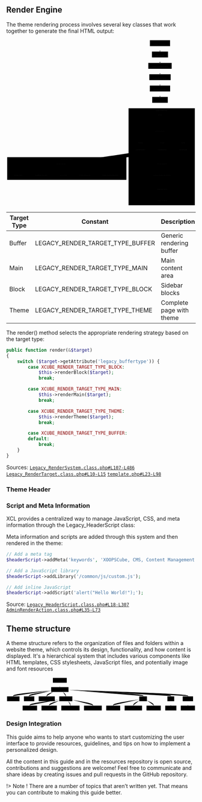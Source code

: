 
## Render Engine

The theme rendering process involves several key classes that work together to generate the final HTML output:

<div class="panzoom-schema">
<svg xmlns="http://www.w3.org/2000/svg" id="mermaid-cyqcvt0zzee" width="100%" aria-roledescription="flowchart-v2" class="xcl-diagram flowchart" style="max-width:1744px" viewBox="0 0 1744.325 1530.075"><defs/><marker id="mermaid-cyqcvt0zzee_flowchart-v2-pointEnd" class="marker flowchart-v2" markerHeight="8" markerUnits="userSpaceOnUse" markerWidth="8" orient="auto" refX="5" refY="5" viewBox="0 0 10 10"><path d="m0 0 10 5-10 5z" class="arrowMarkerPath" style="stroke-width:1;stroke-dasharray:1,0"/></marker><marker id="mermaid-cyqcvt0zzee_flowchart-v2-pointStart" class="marker flowchart-v2" markerHeight="8" markerUnits="userSpaceOnUse" markerWidth="8" orient="auto" refX="4.5" refY="5" viewBox="0 0 10 10"><path d="m0 5 10 5V0z" class="arrowMarkerPath" style="stroke-width:1;stroke-dasharray:1,0"/></marker><marker id="mermaid-cyqcvt0zzee_flowchart-v2-circleEnd" class="marker flowchart-v2" markerHeight="11" markerUnits="userSpaceOnUse" markerWidth="11" orient="auto" refX="11" refY="5" viewBox="0 0 10 10"><circle cx="5" cy="5" r="5" class="arrowMarkerPath" style="stroke-width:1;stroke-dasharray:1,0"/></marker><marker id="mermaid-cyqcvt0zzee_flowchart-v2-circleStart" class="marker flowchart-v2" markerHeight="11" markerUnits="userSpaceOnUse" markerWidth="11" orient="auto" refX="-1" refY="5" viewBox="0 0 10 10"><circle cx="5" cy="5" r="5" class="arrowMarkerPath" style="stroke-width:1;stroke-dasharray:1,0"/></marker><marker id="mermaid-cyqcvt0zzee_flowchart-v2-crossEnd" class="marker cross flowchart-v2" markerHeight="11" markerUnits="userSpaceOnUse" markerWidth="11" orient="auto" refX="12" refY="5.2" viewBox="0 0 11 11"><use xlink:href="#reuse-0" class="arrowMarkerPath" style="stroke-width:2;stroke-dasharray:1,0"/></marker><marker id="mermaid-cyqcvt0zzee_flowchart-v2-crossStart" class="marker cross flowchart-v2" markerHeight="11" markerUnits="userSpaceOnUse" markerWidth="11" orient="auto" refX="-1" refY="5.2" viewBox="0 0 11 11"><use xlink:href="#reuse-0" class="arrowMarkerPath" style="stroke-width:2;stroke-dasharray:1,0"/></marker><g class="root"><g class="clusters"><g id="subGraph1" class="cluster" data-look="classic"><rect width="1098.063" height="208" x="8" y="1081.075"/><foreignObject width="116.162" height="24" class="cluster-label" transform="translate(498.95 1081.075)"><div style="display:table-cell;white-space:nowrap;line-height:1.5;max-width:200px;text-align:center"><span class="nodeLabel"><p>Theme Structure</p></span></div></foreignObject></g><g id="subGraph0" class="cluster" data-look="classic"><rect width="610.263" height="890.075" x="1126.063" y="632"/><foreignObject width="107.5" height="24" class="cluster-label" transform="translate(1377.444 632)"><div style="display:table-cell;white-space:nowrap;line-height:1.5;max-width:200px;text-align:center"><span class="nodeLabel"><p>Render Process</p></span></div></foreignObject></g></g><g class="edgePaths"><path id="L_A_B_0" marker-end="url(#mermaid-cyqcvt0zzee_flowchart-v2-pointEnd)" d="M1415.447 62v46" class="edge-thickness-normal edge-pattern-solid edge-thickness-normal edge-pattern-solid flowchart-link"/><path id="L_B_C_0" marker-end="url(#mermaid-cyqcvt0zzee_flowchart-v2-pointEnd)" d="M1415.447 166v46" class="edge-thickness-normal edge-pattern-solid edge-thickness-normal edge-pattern-solid flowchart-link"/><path id="L_C_D_0" marker-end="url(#mermaid-cyqcvt0zzee_flowchart-v2-pointEnd)" d="M1415.447 270v46" class="edge-thickness-normal edge-pattern-solid edge-thickness-normal edge-pattern-solid flowchart-link"/><path id="L_D_E_0" marker-end="url(#mermaid-cyqcvt0zzee_flowchart-v2-pointEnd)" d="M1415.447 374v46" class="edge-thickness-normal edge-pattern-solid edge-thickness-normal edge-pattern-solid flowchart-link"/><path id="L_E_F_0" marker-end="url(#mermaid-cyqcvt0zzee_flowchart-v2-pointEnd)" d="M1415.447 478v46" class="edge-thickness-normal edge-pattern-solid edge-thickness-normal edge-pattern-solid flowchart-link"/><path id="L_F_G_0" marker-end="url(#mermaid-cyqcvt0zzee_flowchart-v2-pointEnd)" d="M1415.447 582v71" class="edge-thickness-normal edge-pattern-solid edge-thickness-normal edge-pattern-solid flowchart-link"/><path id="L_G_H_0" marker-end="url(#mermaid-cyqcvt0zzee_flowchart-v2-pointEnd)" d="M1415.447 711v4.167c0 4.166 0 12.5.07 20.25s.211 14.917.281 18.5l.07 3.584" class="edge-thickness-normal edge-pattern-solid edge-thickness-normal edge-pattern-solid flowchart-link"/><path id="L_H_I_0" marker-end="url(#mermaid-cyqcvt0zzee_flowchart-v2-pointEnd)" d="m1463.22 856.302 27.857 13.962c27.857 13.962 83.571 41.887 111.428 61.349 27.858 19.462 27.858 30.462 27.858 35.962v5.5" class="edge-thickness-normal edge-pattern-solid edge-thickness-normal edge-pattern-solid flowchart-link"/><path id="L_H_J_0" marker-end="url(#mermaid-cyqcvt0zzee_flowchart-v2-pointEnd)" d="m1427.952 891.57 1.578 8.084c1.578 8.084 4.733 24.253 6.311 37.837 1.578 13.584 1.578 24.584 1.578 30.084v5.5" class="edge-thickness-normal edge-pattern-solid edge-thickness-normal edge-pattern-solid flowchart-link"/><path id="L_H_K_0" marker-end="url(#mermaid-cyqcvt0zzee_flowchart-v2-pointEnd)" d="m1371.813 859.441-22.267 13.439c-22.267 13.439-66.8 40.317-89.067 59.256-22.266 18.939-22.266 29.939-22.266 35.439v5.5" class="edge-thickness-normal edge-pattern-solid edge-thickness-normal edge-pattern-solid flowchart-link"/><path id="L_I_L_0" marker-end="url(#mermaid-cyqcvt0zzee_flowchart-v2-pointEnd)" d="M1630.363 1031.075v25c0 8.333 0 16.667-18.126 25.734s-54.377 18.869-72.503 23.769l-18.126 4.901" class="edge-thickness-normal edge-pattern-solid edge-thickness-normal edge-pattern-solid flowchart-link"/><path id="L_J_L_0" marker-end="url(#mermaid-cyqcvt0zzee_flowchart-v2-pointEnd)" d="M1437.419 1031.075v25c0 8.333 0 16.667.041 24.333.042 7.667.125 14.667.166 18.167l.041 3.5" class="edge-thickness-normal edge-pattern-solid edge-thickness-normal edge-pattern-solid flowchart-link"/><path id="L_K_L_0" marker-end="url(#mermaid-cyqcvt0zzee_flowchart-v2-pointEnd)" d="m1284.737 1031.075 7.18 4.167c7.18 4.166 21.539 12.5 28.719 20.833 7.18 8.333 7.18 16.667 15.408 24.716 8.229 8.048 24.686 15.813 32.915 19.695l8.229 3.882" class="edge-thickness-normal edge-pattern-solid edge-thickness-normal edge-pattern-solid flowchart-link"/><path id="L_L_M_0" marker-end="url(#mermaid-cyqcvt0zzee_flowchart-v2-pointEnd)" d="M1438.034 1160.075v46" class="edge-thickness-normal edge-pattern-solid edge-thickness-normal edge-pattern-solid flowchart-link"/><path id="L_M_N_0" marker-end="url(#mermaid-cyqcvt0zzee_flowchart-v2-pointEnd)" d="M1438.034 1264.075v71" class="edge-thickness-normal edge-pattern-solid edge-thickness-normal edge-pattern-solid flowchart-link"/><path id="L_N_O_0" marker-end="url(#mermaid-cyqcvt0zzee_flowchart-v2-pointEnd)" d="M1438.034 1393.075v46" class="edge-thickness-normal edge-pattern-solid edge-thickness-normal edge-pattern-solid flowchart-link"/><path id="L_P_Q_0" marker-end="url(#mermaid-cyqcvt0zzee_flowchart-v2-pointEnd)" d="m432.528 1142.594-53.205 7.08c-53.204 7.08-159.614 21.241-212.818 31.821-53.205 10.58-53.205 17.58-53.205 21.08v3.5" class="edge-thickness-normal edge-pattern-solid edge-thickness-normal edge-pattern-solid flowchart-link"/><path id="L_P_R_0" marker-end="url(#mermaid-cyqcvt0zzee_flowchart-v2-pointEnd)" d="m432.528 1153.769-18.036 5.217c-18.036 5.218-54.108 15.654-72.144 24.371-18.035 8.718-18.035 15.718-18.035 19.218v3.5" class="edge-thickness-normal edge-pattern-solid edge-thickness-normal edge-pattern-solid flowchart-link"/><path id="L_P_S_0" marker-end="url(#mermaid-cyqcvt0zzee_flowchart-v2-pointEnd)" d="m515.468 1160.075 1.76 4.167c1.761 4.166 5.282 12.5 7.043 20.166 1.76 7.667 1.76 14.667 1.76 18.167v3.5" class="edge-thickness-normal edge-pattern-solid edge-thickness-normal edge-pattern-solid flowchart-link"/><path id="L_P_T_0" marker-end="url(#mermaid-cyqcvt0zzee_flowchart-v2-pointEnd)" d="m575.591 1150.34 23.985 5.789c23.984 5.789 71.954 17.368 95.939 26.657 23.985 9.289 23.985 16.289 23.985 19.789v3.5" class="edge-thickness-normal edge-pattern-solid edge-thickness-normal edge-pattern-solid flowchart-link"/><path id="L_P_U_0" marker-end="url(#mermaid-cyqcvt0zzee_flowchart-v2-pointEnd)" d="m575.591 1141.206 64.32 7.312c64.32 7.311 192.961 21.934 257.281 32.746 64.321 10.811 64.321 17.811 64.321 21.311v3.5" class="edge-thickness-normal edge-pattern-solid edge-thickness-normal edge-pattern-solid flowchart-link"/><path id="L_K_P_0" marker-end="url(#mermaid-cyqcvt0zzee_flowchart-v2-pointEnd)" d="m1214.289 1031.075-3.692 4.167c-3.692 4.166-11.076 12.5-14.768 20.833-3.691 8.333-3.691 16.667-105.785 28.549-102.093 11.882-306.279 27.313-408.372 35.028l-102.093 7.716" class="edge-thickness-normal edge-pattern-solid edge-thickness-normal edge-pattern-solid flowchart-link"/></g><g class="edgeLabels"><g class="edgeLabel"><foreignObject width="0" height="0" class="label"><div class="labelBkg" style="display:table-cell;white-space:nowrap;line-height:1.5;max-width:200px;text-align:center"><span class="edgeLabel"/></div></foreignObject></g><g class="edgeLabel"><foreignObject width="0" height="0" class="label"><div class="labelBkg" style="display:table-cell;white-space:nowrap;line-height:1.5;max-width:200px;text-align:center"><span class="edgeLabel"/></div></foreignObject></g><g class="edgeLabel"><foreignObject width="0" height="0" class="label"><div class="labelBkg" style="display:table-cell;white-space:nowrap;line-height:1.5;max-width:200px;text-align:center"><span class="edgeLabel"/></div></foreignObject></g><g class="edgeLabel"><foreignObject width="0" height="0" class="label"><div class="labelBkg" style="display:table-cell;white-space:nowrap;line-height:1.5;max-width:200px;text-align:center"><span class="edgeLabel"/></div></foreignObject></g><g class="edgeLabel"><foreignObject width="0" height="0" class="label"><div class="labelBkg" style="display:table-cell;white-space:nowrap;line-height:1.5;max-width:200px;text-align:center"><span class="edgeLabel"/></div></foreignObject></g><g class="edgeLabel"><foreignObject width="0" height="0" class="label"><div class="labelBkg" style="display:table-cell;white-space:nowrap;line-height:1.5;max-width:200px;text-align:center"><span class="edgeLabel"/></div></foreignObject></g><g class="edgeLabel"><foreignObject width="0" height="0" class="label"><div class="labelBkg" style="display:table-cell;white-space:nowrap;line-height:1.5;max-width:200px;text-align:center"><span class="edgeLabel"/></div></foreignObject></g><g class="edgeLabel"><foreignObject width="35.438" height="24" class="label" transform="translate(1612.644 928.075)"><div class="labelBkg" style="display:table-cell;white-space:nowrap;line-height:1.5;max-width:200px;text-align:center"><span class="edgeLabel"><p>Main</p></span></div></foreignObject></g><g class="edgeLabel"><foreignObject width="37.775" height="24" class="label" transform="translate(1418.531 928.075)"><div class="labelBkg" style="display:table-cell;white-space:nowrap;line-height:1.5;max-width:200px;text-align:center"><span class="edgeLabel"><p>Block</p></span></div></foreignObject></g><g class="edgeLabel"><foreignObject width="47.963" height="24" class="label" transform="translate(1214.231 928.075)"><div class="labelBkg" style="display:table-cell;white-space:nowrap;line-height:1.5;max-width:200px;text-align:center"><span class="edgeLabel"><p>Theme</p></span></div></foreignObject></g><g class="edgeLabel"><foreignObject width="0" height="0" class="label"><div class="labelBkg" style="display:table-cell;white-space:nowrap;line-height:1.5;max-width:200px;text-align:center"><span class="edgeLabel"/></div></foreignObject></g><g class="edgeLabel"><foreignObject width="0" height="0" class="label"><div class="labelBkg" style="display:table-cell;white-space:nowrap;line-height:1.5;max-width:200px;text-align:center"><span class="edgeLabel"/></div></foreignObject></g><g class="edgeLabel"><foreignObject width="0" height="0" class="label"><div class="labelBkg" style="display:table-cell;white-space:nowrap;line-height:1.5;max-width:200px;text-align:center"><span class="edgeLabel"/></div></foreignObject></g><g class="edgeLabel"><foreignObject width="0" height="0" class="label"><div class="labelBkg" style="display:table-cell;white-space:nowrap;line-height:1.5;max-width:200px;text-align:center"><span class="edgeLabel"/></div></foreignObject></g><g class="edgeLabel"><foreignObject width="0" height="0" class="label"><div class="labelBkg" style="display:table-cell;white-space:nowrap;line-height:1.5;max-width:200px;text-align:center"><span class="edgeLabel"/></div></foreignObject></g><g class="edgeLabel"><foreignObject width="0" height="0" class="label"><div class="labelBkg" style="display:table-cell;white-space:nowrap;line-height:1.5;max-width:200px;text-align:center"><span class="edgeLabel"/></div></foreignObject></g><g class="edgeLabel"><foreignObject width="0" height="0" class="label"><div class="labelBkg" style="display:table-cell;white-space:nowrap;line-height:1.5;max-width:200px;text-align:center"><span class="edgeLabel"/></div></foreignObject></g><g class="edgeLabel"><foreignObject width="0" height="0" class="label"><div class="labelBkg" style="display:table-cell;white-space:nowrap;line-height:1.5;max-width:200px;text-align:center"><span class="edgeLabel"/></div></foreignObject></g><g class="edgeLabel"><foreignObject width="0" height="0" class="label"><div class="labelBkg" style="display:table-cell;white-space:nowrap;line-height:1.5;max-width:200px;text-align:center"><span class="edgeLabel"/></div></foreignObject></g><g class="edgeLabel"><foreignObject width="0" height="0" class="label"><div class="labelBkg" style="display:table-cell;white-space:nowrap;line-height:1.5;max-width:200px;text-align:center"><span class="edgeLabel"/></div></foreignObject></g><g class="edgeLabel"><foreignObject width="0" height="0" class="label"><div class="labelBkg" style="display:table-cell;white-space:nowrap;line-height:1.5;max-width:200px;text-align:center"><span class="edgeLabel"/></div></foreignObject></g><g class="edgeLabel"><foreignObject width="0" height="0" class="label"><div class="labelBkg" style="display:table-cell;white-space:nowrap;line-height:1.5;max-width:200px;text-align:center"><span class="edgeLabel"/></div></foreignObject></g></g><g class="nodes"><g id="flowchart-A-0" class="node default" transform="translate(1415.447 35)"><rect width="185.613" height="54" x="-92.806" y="-27" class="basic label-container"/><g class="label" transform="translate(-62.806 -12)"><rect/><foreignObject width="125.613" height="24"><div style="display:table-cell;white-space:nowrap;line-height:1.5;max-width:200px;text-align:center"><span class="nodeLabel"><p>Legacy_Controller</p></span></div></foreignObject></g></g><g id="flowchart-B-1" class="node default" transform="translate(1415.447 139)"><rect width="148.063" height="54" x="-74.031" y="-27" class="basic label-container"/><g class="label" transform="translate(-44.031 -12)"><rect/><foreignObject width="88.063" height="24"><div style="display:table-cell;white-space:nowrap;line-height:1.5;max-width:200px;text-align:center"><span class="nodeLabel"><p>executeView</p></span></div></foreignObject></g></g><g id="flowchart-C-3" class="node default" transform="translate(1415.447 243)"><rect width="215.25" height="54" x="-107.625" y="-27" class="basic label-container"/><g class="label" transform="translate(-77.625 -12)"><rect/><foreignObject width="155.25" height="24"><div style="display:table-cell;white-space:nowrap;line-height:1.5;max-width:200px;text-align:center"><span class="nodeLabel"><p>Legacy_RenderSystem</p></span></div></foreignObject></g></g><g id="flowchart-D-5" class="node default" transform="translate(1415.447 347)"><rect width="196.625" height="54" x="-98.313" y="-27" class="basic label-container"/><g class="label" transform="translate(-68.313 -12)"><rect/><foreignObject width="136.625" height="24"><div style="display:table-cell;white-space:nowrap;line-height:1.5;max-width:200px;text-align:center"><span class="nodeLabel"><p>createRenderTarget</p></span></div></foreignObject></g></g><g id="flowchart-E-7" class="node default" transform="translate(1415.447 451)"><rect width="187.025" height="54" x="-93.513" y="-27" class="basic label-container"/><g class="label" transform="translate(-63.513 -12)"><rect/><foreignObject width="127.025" height="24"><div style="display:table-cell;white-space:nowrap;line-height:1.5;max-width:200px;text-align:center"><span class="nodeLabel"><p>setTemplateName</p></span></div></foreignObject></g></g><g id="flowchart-F-9" class="node default" transform="translate(1415.447 555)"><rect width="143.438" height="54" x="-71.719" y="-27" class="basic label-container"/><g class="label" transform="translate(-41.719 -12)"><rect/><foreignObject width="83.438" height="24"><div style="display:table-cell;white-space:nowrap;line-height:1.5;max-width:200px;text-align:center"><span class="nodeLabel"><p>setAttribute</p></span></div></foreignObject></g></g><g id="flowchart-G-11" class="node default" transform="translate(1415.447 684)"><rect width="106.338" height="54" x="-53.169" y="-27" class="basic label-container"/><g class="label" transform="translate(-23.169 -12)"><rect/><foreignObject width="46.338" height="24"><div style="display:table-cell;white-space:nowrap;line-height:1.5;max-width:200px;text-align:center"><span class="nodeLabel"><p>render</p></span></div></foreignObject></g></g><g id="flowchart-H-13" class="node default" transform="translate(1415.447 832.038)"><polygon points="71.038 0 142.075 -71.038 71.038 -142.075 0 -71.038" class="label-container" transform="translate(-71.038 71.038)"/><g class="label" transform="translate(-44.038 -12)"><rect/><foreignObject width="88.075" height="24"><div style="display:table-cell;white-space:nowrap;line-height:1.5;max-width:200px;text-align:center"><span class="nodeLabel"><p>Target Type?</p></span></div></foreignObject></g></g><g id="flowchart-I-15" class="node default" transform="translate(1630.363 1004.075)"><rect width="141.775" height="54" x="-70.888" y="-27" class="basic label-container"/><g class="label" transform="translate(-40.888 -12)"><rect/><foreignObject width="81.775" height="24"><div style="display:table-cell;white-space:nowrap;line-height:1.5;max-width:200px;text-align:center"><span class="nodeLabel"><p>renderMain</p></span></div></foreignObject></g></g><g id="flowchart-J-17" class="node default" transform="translate(1437.419 1004.075)"><rect width="144.113" height="54" x="-72.056" y="-27" class="basic label-container"/><g class="label" transform="translate(-42.056 -12)"><rect/><foreignObject width="84.113" height="24"><div style="display:table-cell;white-space:nowrap;line-height:1.5;max-width:200px;text-align:center"><span class="nodeLabel"><p>renderBlock</p></span></div></foreignObject></g></g><g id="flowchart-K-19" class="node default" transform="translate(1238.213 1004.075)"><rect width="154.3" height="54" x="-77.15" y="-27" class="basic label-container"/><g class="label" transform="translate(-47.15 -12)"><rect/><foreignObject width="94.3" height="24"><div style="display:table-cell;white-space:nowrap;line-height:1.5;max-width:200px;text-align:center"><span class="nodeLabel"><p>renderTheme</p></span></div></foreignObject></g></g><g id="flowchart-L-21" class="node default" transform="translate(1438.034 1133.075)"><rect width="159.425" height="54" x="-79.713" y="-27" class="basic label-container"/><g class="label" transform="translate(-49.713 -12)"><rect/><foreignObject width="99.425" height="24"><div style="display:table-cell;white-space:nowrap;line-height:1.5;max-width:200px;text-align:center"><span class="nodeLabel"><p>fetchTemplate</p></span></div></foreignObject></g></g><g id="flowchart-M-27" class="node default" transform="translate(1438.034 1237.075)"><rect width="229.963" height="54" x="-114.981" y="-27" class="basic label-container"/><g class="label" transform="translate(-84.981 -12)"><rect/><foreignObject width="169.963" height="24"><div style="display:table-cell;white-space:nowrap;line-height:1.5;max-width:200px;text-align:center"><span class="nodeLabel"><p>Smarty Template Engine</p></span></div></foreignObject></g></g><g id="flowchart-N-29" class="node default" transform="translate(1438.034 1366.075)"><rect width="159.287" height="54" x="-79.644" y="-27" class="basic label-container"/><g class="label" transform="translate(-49.644 -12)"><rect/><foreignObject width="99.287" height="24"><div style="display:table-cell;white-space:nowrap;line-height:1.5;max-width:200px;text-align:center"><span class="nodeLabel"><p>Template Files</p></span></div></foreignObject></g></g><g id="flowchart-O-31" class="node default" transform="translate(1438.034 1470.075)"><rect width="156.45" height="54" x="-78.225" y="-27" class="basic label-container"/><g class="label" transform="translate(-48.225 -12)"><rect/><foreignObject width="96.45" height="24"><div style="display:table-cell;white-space:nowrap;line-height:1.5;max-width:200px;text-align:center"><span class="nodeLabel"><p>HTML Output</p></span></div></foreignObject></g></g><g id="flowchart-P-32" class="node default" transform="translate(504.06 1133.075)"><rect width="143.063" height="54" x="-71.531" y="-27" class="basic label-container"/><g class="label" transform="translate(-41.531 -12)"><rect/><foreignObject width="83.063" height="24"><div style="display:table-cell;white-space:nowrap;line-height:1.5;max-width:200px;text-align:center"><span class="nodeLabel"><p>Theme Files</p></span></div></foreignObject></g></g><g id="flowchart-Q-34" class="node default" transform="translate(113.3 1237.075)"><rect width="140.6" height="54" x="-70.3" y="-27" class="basic label-container"/><g class="label" transform="translate(-40.3 -12)"><rect/><foreignObject width="80.6" height="24"><div style="display:table-cell;white-space:nowrap;line-height:1.5;max-width:200px;text-align:center"><span class="nodeLabel"><p>theme.html</p></span></div></foreignObject></g></g><g id="flowchart-R-36" class="node default" transform="translate(324.313 1237.075)"><rect width="181.425" height="54" x="-90.713" y="-27" class="basic label-container"/><g class="label" transform="translate(-60.713 -12)"><rect/><foreignObject width="121.425" height="24"><div style="display:table-cell;white-space:nowrap;line-height:1.5;max-width:200px;text-align:center"><span class="nodeLabel"><p>manifesto.ini.php</p></span></div></foreignObject></g></g><g id="flowchart-S-38" class="node default" transform="translate(526.031 1237.075)"><rect width="122.013" height="54" x="-61.006" y="-27" class="basic label-container"/><g class="label" transform="translate(-31.006 -12)"><rect/><foreignObject width="62.013" height="24"><div style="display:table-cell;white-space:nowrap;line-height:1.5;max-width:200px;text-align:center"><span class="nodeLabel"><p>CSS Files</p></span></div></foreignObject></g></g><g id="flowchart-T-40" class="node default" transform="translate(719.5 1237.075)"><rect width="164.925" height="54" x="-82.463" y="-27" class="basic label-container"/><g class="label" transform="translate(-52.463 -12)"><rect/><foreignObject width="104.925" height="24"><div style="display:table-cell;white-space:nowrap;line-height:1.5;max-width:200px;text-align:center"><span class="nodeLabel"><p>JavaScript Files</p></span></div></foreignObject></g></g><g id="flowchart-U-42" class="node default" transform="translate(961.513 1237.075)"><rect width="219.1" height="54" x="-109.55" y="-27" class="basic label-container"/><g class="label" transform="translate(-79.55 -12)"><rect/><foreignObject width="159.1" height="24"><div style="display:table-cell;white-space:nowrap;line-height:1.5;max-width:200px;text-align:center"><span class="nodeLabel"><p>Component Templates</p></span></div></foreignObject></g></g></g></g></svg>
</div>

<div class="table-wrapper">
<table><thead><tr><th>Target Type</th><th>Constant</th><th>Description</th></tr></thead><tbody><tr><td>Buffer</td><td>LEGACY_RENDER_TARGET_TYPE_BUFFER</td><td>Generic rendering buffer</td></tr><tr><td>Main</td><td>LEGACY_RENDER_TARGET_TYPE_MAIN</td><td>Main content area</td></tr><tr><td>Block</td><td>LEGACY_RENDER_TARGET_TYPE_BLOCK</td><td>Sidebar blocks</td></tr><tr><td>Theme</td><td>LEGACY_RENDER_TARGET_TYPE_THEME</td><td>Complete page with theme</td></tr></tbody></table>
</div>


The render() method selects the appropriate rendering strategy based on the target type:

```php
public function render(&$target)
{
    switch ($target->getAttribute('legacy_buffertype')) {
        case XCUBE_RENDER_TARGET_TYPE_BLOCK:
            $this->renderBlock($target);
            break;

        case XCUBE_RENDER_TARGET_TYPE_MAIN:
            $this->renderMain($target);
            break;

        case XCUBE_RENDER_TARGET_TYPE_THEME:
            $this->renderTheme($target);
            break;

        case XCUBE_RENDER_TARGET_TYPE_BUFFER:
        default:
            break;
    }
}
```

<span class="iconify" data-icon="mdi:github"></span> Sources: <code><a href="https://github.com/xoopscube/legacy/blob/7f33bc98/html/modules/legacyRender/kernel/Legacy_RenderSystem.class.php#L107-L486" target="_blank">Legacy_RenderSystem.class.php#L107-L486</a></code>
<code><a href="https://github.com/xoopscube/legacy/blob/7f33bc98/html/modules/legacyRender/kernel/Legacy_RenderTarget.class.php#L10-L15" target="_blank">Legacy_RenderTarget.class.php#L10-L15</a></code>
<code><a href="https://github.com/xoopscube/legacy/blob/7f33bc98/html/class/template.php#L23-L98" target="_blank">template.php#L23-L98</a></code>



### Theme Header 

### Script and Meta Information

XCL provides a centralized way to manage JavaScript, CSS, and meta information through the Legacy_HeaderScript class:

Meta information and scripts are added through this system and then rendered in the theme:

```php
// Add a meta tag
$headerScript->addMeta('keywords', 'XOOPSCube, CMS, Content Management');

// Add a JavaScript library
$headerScript->addLibrary('/common/js/custom.js');

// Add inline JavaScript
$headerScript->addScript('alert("Hello World!");');
```

<span class="iconify" data-icon="mdi:github"></span> Source: <code><a href="https://github.com/xoopscube/legacy/blob/7f33bc98/html/modules/legacy/class/Legacy_HeaderScript.class.php#L18-L307
">Legacy_HeaderScript.class.php#L18-L307</a></code>
<code><a href="https://github.com/xoopscube/legacy/blob/7f33bc98/html/modules/legacyRender/admin/actions/AdminRenderAction.class.php#L35-L73" target="_blank">AdminRenderAction.class.php#L35-L73</a></code>


## Theme structure

A theme structure refers to the organization of files and folders within a website theme, which controls its design, functionality, and how content is displayed. It's a hierarchical system that includes various components like HTML templates, CSS stylesheets, JavaScript files, and potentially image and font resources


<div class="panzoom-schema">
<svg xmlns="http://www.w3.org/2000/svg" xmlns:xlink="http://www.w3.org/1999/xlink" id="xcl-admin-theme-flow" width="100%" class="xcl-diagram flowchart" style="max-width:2134px;" viewBox="0 0 2134.919 382"><marker id="xcl-admin-theme-flow_flowchart-v2-pointEnd" class="marker flowchart-v2" markerHeight="8" markerUnits="userSpaceOnUse" markerWidth="8" orient="auto" refX="5" refY="5" viewBox="0 0 10 10"><path stroke-dasharray="1 0" d="m0 0 10 5-10 5z" class="arrowMarkerPath"/></marker><marker id="xcl-admin-theme-flow_flowchart-v2-pointStart" class="marker flowchart-v2" markerHeight="8" markerUnits="userSpaceOnUse" markerWidth="8" orient="auto" refX="4.5" refY="5" viewBox="0 0 10 10"><path stroke-dasharray="1 0" d="m0 5 10 5V0z" class="arrowMarkerPath"/></marker><marker id="xcl-admin-theme-flow_flowchart-v2-circleEnd" class="marker flowchart-v2" markerHeight="11" markerUnits="userSpaceOnUse" markerWidth="11" orient="auto" refX="11" refY="5" viewBox="0 0 10 10"><circle cx="5" cy="5" r="5" stroke-dasharray="1 0" class="arrowMarkerPath"/></marker><marker id="xcl-admin-theme-flow_flowchart-v2-circleStart" class="marker flowchart-v2" markerHeight="11" markerUnits="userSpaceOnUse" markerWidth="11" orient="auto" refX="-1" refY="5" viewBox="0 0 10 10"><circle cx="5" cy="5" r="5" stroke-dasharray="1 0" class="arrowMarkerPath"/></marker><marker id="xcl-admin-theme-flow_flowchart-v2-crossEnd" class="marker cross flowchart-v2" markerHeight="11" markerUnits="userSpaceOnUse" markerWidth="11" orient="auto" refX="12" refY="5.2" viewBox="0 0 11 11"><use xlink:href="#reuse-0" stroke-dasharray="1 0" stroke-width="2" class="arrowMarkerPath"/></marker><marker id="xcl-admin-theme-flow_flowchart-v2-crossStart" class="marker cross flowchart-v2" markerHeight="11" markerUnits="userSpaceOnUse" markerWidth="11" orient="auto" refX="-1" refY="5.2" viewBox="0 0 11 11"><use xlink:href="#reuse-0" stroke-dasharray="1 0" stroke-width="2" class="arrowMarkerPath"/></marker><g class="root"><g class="edgePaths"><path id="L_A_B_0" marker-end="url(#xcl-admin-theme-flow_flowchart-v2-pointEnd)" d="M603.109 62v46" class="edge-thickness-normal edge-pattern-solid edge-thickness-normal edge-pattern-solid flowchart-link"/><path id="L_B_C_0" marker-end="url(#xcl-admin-theme-flow_flowchart-v2-pointEnd)" d="m505.316 148.69-71.17 7.051c-71.169 7.052-213.507 21.156-284.677 31.707C78.3 198 78.3 205 78.3 208.5v3.5" class="edge-thickness-normal edge-pattern-solid edge-thickness-normal edge-pattern-solid flowchart-link"/><path id="L_B_D_0" marker-end="url(#xcl-admin-theme-flow_flowchart-v2-pointEnd)" d="m505.316 153.689-41.4 6.219c-41.399 6.218-124.198 18.655-165.598 28.374C256.919 198 256.919 205 256.919 208.5v3.5" class="edge-thickness-normal edge-pattern-solid edge-thickness-normal edge-pattern-solid flowchart-link"/><path id="L_B_E_0" marker-end="url(#xcl-admin-theme-flow_flowchart-v2-pointEnd)" d="m526.7 166-11.792 4.167c-11.792 4.166-35.375 12.5-47.166 20.166C455.95 198 455.95 205 455.95 208.5v3.5" class="edge-thickness-normal edge-pattern-solid edge-thickness-normal edge-pattern-solid flowchart-link"/><path id="L_B_F_0" marker-end="url(#xcl-admin-theme-flow_flowchart-v2-pointEnd)" d="m638.045 166 5.392 4.167c5.391 4.166 16.174 12.5 21.565 20.166 5.392 7.667 5.392 14.667 5.392 18.167v3.5" class="edge-thickness-normal edge-pattern-solid edge-thickness-normal edge-pattern-solid flowchart-link"/><path id="L_F_F1_0" marker-end="url(#xcl-admin-theme-flow_flowchart-v2-pointEnd)" d="m596.663 252.466-55.22 7.089c-55.22 7.089-165.66 21.267-220.879 31.856C265.344 302 265.344 309 265.344 312.5v3.5" class="edge-thickness-normal edge-pattern-solid edge-thickness-normal edge-pattern-solid flowchart-link"/><path id="L_F_F2_0" marker-end="url(#xcl-admin-theme-flow_flowchart-v2-pointEnd)" d="m596.663 263.498-18.886 5.25c-18.885 5.251-56.656 15.751-75.542 24.502C483.35 302 483.35 309 483.35 312.5v3.5" class="edge-thickness-normal edge-pattern-solid edge-thickness-normal edge-pattern-solid flowchart-link"/><path id="L_F_F3_0" marker-end="url(#xcl-admin-theme-flow_flowchart-v2-pointEnd)" d="m697.64 270 4.205 4.167c4.205 4.166 12.614 12.5 16.819 20.166 4.205 7.667 4.205 14.667 4.205 18.167v3.5" class="edge-thickness-normal edge-pattern-solid edge-thickness-normal edge-pattern-solid flowchart-link"/><path id="L_F_F4_0" marker-end="url(#xcl-admin-theme-flow_flowchart-v2-pointEnd)" d="m744.125 255.545 38.648 6.576c38.648 6.576 115.944 19.727 154.592 29.803C976.013 302 976.013 309 976.013 312.5v3.5" class="edge-thickness-normal edge-pattern-solid edge-thickness-normal edge-pattern-solid flowchart-link"/><path id="L_B_G_0" marker-end="url(#xcl-admin-theme-flow_flowchart-v2-pointEnd)" d="m700.903 144.416 140.182 7.764c140.183 7.764 420.547 23.292 560.73 34.556C1541.997 198 1541.997 205 1541.997 208.5v3.5" class="edge-thickness-normal edge-pattern-solid edge-thickness-normal edge-pattern-solid flowchart-link"/><path id="L_G_G1_0" marker-end="url(#xcl-admin-theme-flow_flowchart-v2-pointEnd)" d="m1498.391 249.731-48.879 7.545c-48.879 7.545-146.636 22.634-195.515 33.679C1205.119 302 1205.119 309 1205.119 312.5v3.5" class="edge-thickness-normal edge-pattern-solid edge-thickness-normal edge-pattern-solid flowchart-link"/><path id="L_G_G2_0" marker-end="url(#xcl-admin-theme-flow_flowchart-v2-pointEnd)" d="m1498.391 263.625-11.056 5.229c-11.056 5.229-33.167 15.688-44.223 24.417-11.056 8.729-11.056 15.729-11.056 19.229v3.5" class="edge-thickness-normal edge-pattern-solid edge-thickness-normal edge-pattern-solid flowchart-link"/><path id="L_G_G3_0" marker-end="url(#xcl-admin-theme-flow_flowchart-v2-pointEnd)" d="m1585.603 262.075 12.544 5.488c12.545 5.487 37.633 16.462 50.177 25.45 12.545 8.987 12.545 15.987 12.545 19.487v3.5" class="edge-thickness-normal edge-pattern-solid edge-thickness-normal edge-pattern-solid flowchart-link"/><path id="L_B_H_0" marker-end="url(#xcl-admin-theme-flow_flowchart-v2-pointEnd)" d="m700.903 143.064 192.243 7.989c192.244 7.99 576.73 23.968 768.973 35.458C1854.363 198 1854.363 205 1854.363 208.5v3.5" class="edge-thickness-normal edge-pattern-solid edge-thickness-normal edge-pattern-solid flowchart-link"/><path id="L_H_H1_0" marker-end="url(#xcl-admin-theme-flow_flowchart-v2-pointEnd)" d="M1854.363 270v46" class="edge-thickness-normal edge-pattern-solid edge-thickness-normal edge-pattern-solid flowchart-link"/><path id="L_B_I_0" marker-end="url(#xcl-admin-theme-flow_flowchart-v2-pointEnd)" d="m700.903 142.522 224.357 8.08c224.357 8.079 673.07 24.239 897.427 35.818C2047.044 198 2047.044 205 2047.044 208.5v3.5" class="edge-thickness-normal edge-pattern-solid edge-thickness-normal edge-pattern-solid flowchart-link"/><path id="L_I_I1_0" marker-end="url(#xcl-admin-theme-flow_flowchart-v2-pointEnd)" d="M2047.044 270v46" class="edge-thickness-normal edge-pattern-solid edge-thickness-normal edge-pattern-solid flowchart-link"/></g><g class="edgeLabels"><g class="edgeLabel"><foreignObject width="0" height="0" class="label"><div class="labelBkg" display="table-cell" style="white-space:nowrap;line-height:1.5;max-width:200px;text-align:center"><span class="edgeLabel"/></div></foreignObject></g><g class="edgeLabel"><foreignObject width="0" height="0" class="label"><div class="labelBkg" display="table-cell" style="white-space:nowrap;line-height:1.5;max-width:200px;text-align:center"><span class="edgeLabel"/></div></foreignObject></g><g class="edgeLabel"><foreignObject width="0" height="0" class="label"><div class="labelBkg" display="table-cell" style="white-space:nowrap;line-height:1.5;max-width:200px;text-align:center"><span class="edgeLabel"/></div></foreignObject></g><g class="edgeLabel"><foreignObject width="0" height="0" class="label"><div class="labelBkg" display="table-cell" style="white-space:nowrap;line-height:1.5;max-width:200px;text-align:center"><span class="edgeLabel"/></div></foreignObject></g><g class="edgeLabel"><foreignObject width="0" height="0" class="label"><div class="labelBkg" display="table-cell" style="white-space:nowrap;line-height:1.5;max-width:200px;text-align:center"><span class="edgeLabel"/></div></foreignObject></g><g class="edgeLabel"><foreignObject width="0" height="0" class="label"><div class="labelBkg" display="table-cell" style="white-space:nowrap;line-height:1.5;max-width:200px;text-align:center"><span class="edgeLabel"/></div></foreignObject></g><g class="edgeLabel"><foreignObject width="0" height="0" class="label"><div class="labelBkg" display="table-cell" style="white-space:nowrap;line-height:1.5;max-width:200px;text-align:center"><span class="edgeLabel"/></div></foreignObject></g><g class="edgeLabel"><foreignObject width="0" height="0" class="label"><div class="labelBkg" display="table-cell" style="white-space:nowrap;line-height:1.5;max-width:200px;text-align:center"><span class="edgeLabel"/></div></foreignObject></g><g class="edgeLabel"><foreignObject width="0" height="0" class="label"><div class="labelBkg" display="table-cell" style="white-space:nowrap;line-height:1.5;max-width:200px;text-align:center"><span class="edgeLabel"/></div></foreignObject></g><g class="edgeLabel"><foreignObject width="0" height="0" class="label"><div class="labelBkg" display="table-cell" style="white-space:nowrap;line-height:1.5;max-width:200px;text-align:center"><span class="edgeLabel"/></div></foreignObject></g><g class="edgeLabel"><foreignObject width="0" height="0" class="label"><div class="labelBkg" display="table-cell" style="white-space:nowrap;line-height:1.5;max-width:200px;text-align:center"><span class="edgeLabel"/></div></foreignObject></g><g class="edgeLabel"><foreignObject width="0" height="0" class="label"><div class="labelBkg" display="table-cell" style="white-space:nowrap;line-height:1.5;max-width:200px;text-align:center"><span class="edgeLabel"/></div></foreignObject></g><g class="edgeLabel"><foreignObject width="0" height="0" class="label"><div class="labelBkg" display="table-cell" style="white-space:nowrap;line-height:1.5;max-width:200px;text-align:center"><span class="edgeLabel"/></div></foreignObject></g><g class="edgeLabel"><foreignObject width="0" height="0" class="label"><div class="labelBkg" display="table-cell" style="white-space:nowrap;line-height:1.5;max-width:200px;text-align:center"><span class="edgeLabel"/></div></foreignObject></g><g class="edgeLabel"><foreignObject width="0" height="0" class="label"><div class="labelBkg" display="table-cell" style="white-space:nowrap;line-height:1.5;max-width:200px;text-align:center"><span class="edgeLabel"/></div></foreignObject></g><g class="edgeLabel"><foreignObject width="0" height="0" class="label"><div class="labelBkg" display="table-cell" style="white-space:nowrap;line-height:1.5;max-width:200px;text-align:center"><span class="edgeLabel"/></div></foreignObject></g><g class="edgeLabel"><foreignObject width="0" height="0" class="label"><div class="labelBkg" display="table-cell" style="white-space:nowrap;line-height:1.5;max-width:200px;text-align:center"><span class="edgeLabel"/></div></foreignObject></g></g><g class="nodes"><g id="flowchart-A-0" class="node default"><path d="M524.916 8h156.388v54H524.916z" class="basic label-container"/><g class="label" transform="translate(554.916 23)"><rect/><foreignObject width="96.388" height="24"><div display="table-cell" style="white-space:nowrap;line-height:1.5;max-width:200px;text-align:center"><span class="nodeLabel"><p>html/themes/</p></span></div></foreignObject></g></g><g id="flowchart-B-1" class="node default"><path d="M505.316 112h195.588v54H505.316z" class="basic label-container"/><g class="label" transform="translate(535.316 127)"><rect/><foreignObject width="135.588" height="24"><div display="table-cell" style="white-space:nowrap;line-height:1.5;max-width:200px;text-align:center"><span class="nodeLabel"><p>your_theme_name/</p></span></div></foreignObject></g></g><g id="flowchart-C-3" class="node default"><path d="M8 216h140.6v54H8z" class="basic label-container"/><g class="label" transform="translate(38 231)"><rect/><foreignObject width="80.6" height="24"><div display="table-cell" style="white-space:nowrap;line-height:1.5;max-width:200px;text-align:center"><span class="nodeLabel"><p>theme.html</p></span></div></foreignObject></g></g><g id="flowchart-D-5" class="node default"><path d="M198.6 216h116.638v54H198.6z" class="basic label-container"/><g class="label" transform="translate(228.6 231)"><rect/><foreignObject width="56.638" height="24"><div display="table-cell" style="white-space:nowrap;line-height:1.5;max-width:200px;text-align:center"><span class="nodeLabel"><p>style.css</p></span></div></foreignObject></g></g><g id="flowchart-E-7" class="node default"><path d="M365.237 216h181.425v54H365.237z" class="basic label-container"/><g class="label" transform="translate(395.238 231)"><rect/><foreignObject width="121.425" height="24"><div display="table-cell" style="white-space:nowrap;line-height:1.5;max-width:200px;text-align:center"><span class="nodeLabel"><p>manifesto.ini.php</p></span></div></foreignObject></g></g><g id="flowchart-F-9" class="node default"><path d="M596.663 216h147.463v54H596.663z" class="basic label-container"/><g class="label" transform="translate(626.663 231)"><rect/><foreignObject width="87.463" height="24"><div display="table-cell" style="white-space:nowrap;line-height:1.5;max-width:200px;text-align:center"><span class="nodeLabel"><p>component/</p></span></div></foreignObject></g></g><g id="flowchart-F1-11" class="node default"><path d="M184.006 320h162.675v54H184.006z" class="basic label-container"/><g class="label" transform="translate(214.006 335)"><rect/><foreignObject width="102.675" height="24"><div display="table-cell" style="white-space:nowrap;line-height:1.5;max-width:200px;text-align:center"><span class="nodeLabel"><p>block-left.html</p></span></div></foreignObject></g></g><g id="flowchart-F2-13" class="node default"><path d="M396.681 320h173.338v54H396.681z" class="basic label-container"/><g class="label" transform="translate(426.681 335)"><rect/><foreignObject width="113.338" height="24"><div display="table-cell" style="white-space:nowrap;line-height:1.5;max-width:200px;text-align:center"><span class="nodeLabel"><p>block-right.html</p></span></div></foreignObject></g></g><g id="flowchart-F3-15" class="node default"><path d="M620.019 320h205.7v54h-205.7z" class="basic label-container"/><g class="label" transform="translate(650.019 335)"><rect/><foreignObject width="145.7" height="24"><div display="table-cell" style="white-space:nowrap;line-height:1.5;max-width:200px;text-align:center"><span class="nodeLabel"><p>_inc_nav_theme.html</p></span></div></foreignObject></g></g><g id="flowchart-F4-17" class="node default"><path d="M875.719 320h200.588v54H875.719z" class="basic label-container"/><g class="label" transform="translate(905.719 335)"><rect/><foreignObject width="140.588" height="24"><div display="table-cell" style="white-space:nowrap;line-height:1.5;max-width:200px;text-align:center"><span class="nodeLabel"><p>other components...</p></span></div></foreignObject></g></g><g id="flowchart-G-19" class="node default"><path d="M1498.391 216h87.212v54h-87.212z" class="basic label-container"/><g class="label" transform="translate(1528.39 231)"><rect/><foreignObject width="27.212" height="24"><div display="table-cell" style="white-space:nowrap;line-height:1.5;max-width:200px;text-align:center"><span class="nodeLabel"><p>css/</p></span></div></foreignObject></g></g><g id="flowchart-G1-21" class="node default"><path d="M1126.306 320h157.625v54h-157.625z" class="basic label-container"/><g class="label" transform="translate(1156.306 335)"><rect/><foreignObject width="97.625" height="24"><div display="table-cell" style="white-space:nowrap;line-height:1.5;max-width:200px;text-align:center"><span class="nodeLabel"><p>dropdown.css</p></span></div></foreignObject></g></g><g id="flowchart-G2-23" class="node default"><path d="M1333.931 320h196.25v54h-196.25z" class="basic label-container"/><g class="label" transform="translate(1363.931 335)"><rect/><foreignObject width="136.25" height="24"><div display="table-cell" style="white-space:nowrap;line-height:1.5;max-width:200px;text-align:center"><span class="nodeLabel"><p>jquery-ui.theme.css</p></span></div></foreignObject></g></g><g id="flowchart-G3-25" class="node default"><path d="M1580.181 320h161.375v54h-161.375z" class="basic label-container"/><g class="label" transform="translate(1610.181 335)"><rect/><foreignObject width="101.375" height="24"><div display="table-cell" style="white-space:nowrap;line-height:1.5;max-width:200px;text-align:center"><span class="nodeLabel"><p>other CSS files</p></span></div></foreignObject></g></g><g id="flowchart-H-27" class="node default"><path d="M1815.913 216h76.9v54h-76.9z" class="basic label-container"/><g class="label" transform="translate(1845.913 231)"><rect/><foreignObject width="16.9" height="24"><div display="table-cell" style="white-space:nowrap;line-height:1.5;max-width:200px;text-align:center"><span class="nodeLabel"><p>js/</p></span></div></foreignObject></g></g><g id="flowchart-H1-29" class="node default"><path d="M1791.557 320h125.613v54h-125.613z" class="basic label-container"/><g class="label" transform="translate(1821.556 335)"><rect/><foreignObject width="65.613" height="24"><div display="table-cell" style="white-space:nowrap;line-height:1.5;max-width:200px;text-align:center"><span class="nodeLabel"><p>plugins.js</p></span></div></foreignObject></g></g><g id="flowchart-I-31" class="node default"><path d="M1988.738 216h116.612v54h-116.612z" class="basic label-container"/><g class="label" transform="translate(2018.738 231)"><rect/><foreignObject width="56.612" height="24"><div display="table-cell" style="white-space:nowrap;line-height:1.5;max-width:200px;text-align:center"><span class="nodeLabel"><p>images/</p></span></div></foreignObject></g></g><g id="flowchart-I1-33" class="node default"><path d="M1967.169 320h159.75v54h-159.75z" class="basic label-container"/><g class="label" transform="translate(1997.169 335)"><rect/><foreignObject width="99.75" height="24"><div display="table-cell" style="white-space:nowrap;line-height:1.5;max-width:200px;text-align:center"><span class="nodeLabel"><p>theme images</p></span></div></foreignObject></g></g></g></g></svg>
</div>


### Design Integration

This guide aims to help anyone who wants to start customizing the user interface to provide resources, guidelines, and tips on how to implement a personalized design.

All the content in this guide and in the resources repository is open source, contributions and suggestions are welcome! Feel free to communicate and share ideas by creating issues and pull requests in the GitHub repository.

!> Note ! There are a number of topics that aren’t written yet. That means you can contribute to making this guide better.